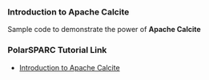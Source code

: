 ### Introduction to Apache Calcite

Sample code to demonstrate the power of **Apache Calcite**

### PolarSPARC Tutorial Link

* [Introduction to Apache Calcite](https://www.polarsparc.com/xhtml/Calcite.html)

